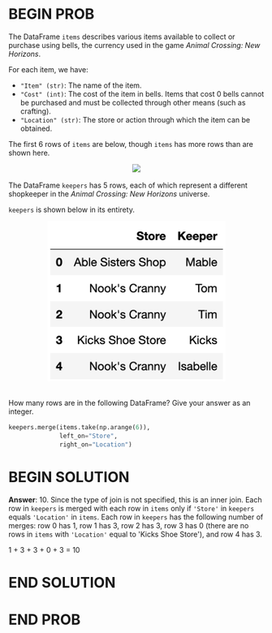 # BEGIN PROB

The DataFrame `items` describes various items available to collect or purchase using bells, the currency used in the game _Animal Crossing: New Horizons_.

For each item, we have:

- `"Item" (str)`: The name of the item.
- `"Cost" (int)`: The cost of the item in bells. Items that cost 0 bells cannot be purchased and must be collected through other means (such as crafting).
- `"Location" (str)`: The store or action through which the item can be obtained.


The first 6 rows of `items` are below, though `items` has more rows than are shown here.

<center><img src="../assets/images/disc03/items.png" width=500></center>


The DataFrame `keepers` has 5 rows, each of which represent a different
shopkeeper in the *Animal Crossing: New Horizons* universe.

`keepers` is shown below in its entirety.

<center><img src="../../assets/images/disc03/keepers1.png" width=350></center>

<br>

How many rows are in the following DataFrame? Give your answer as an
integer.

```py
keepers.merge(items.take(np.arange(6)), 
              left_on="Store", 
              right_on="Location")
```

# BEGIN SOLUTION

**Answer**: 10. Since the type of join is not specified, this is an inner join. Each row in `keepers` is merged with each row in `items` only if `'Store'` in `keepers` equals `'Location'` in `items`. Each row in `keepers` has the following number of merges: row 0 has 1, row 1 has 3, row 2 has 3, row 3 has 0 (there are no rows in `items` with `'Location'` equal to 'Kicks Shoe Store'), and row 4 has 3. 

1 + 3 + 3 + 0 + 3 = 10

# END SOLUTION

# END PROB
